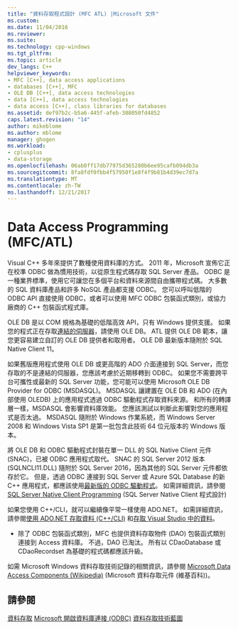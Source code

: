 ```yaml
---
title: "資料存取程式設計 (MFC ATL) |Microsoft 文件"
ms.custom: 
ms.date: 11/04/2016
ms.reviewer: 
ms.suite: 
ms.technology: cpp-windows
ms.tgt_pltfrm: 
ms.topic: article
dev_langs: C++
helpviewer_keywords:
- MFC [C++], data access applications
- databases [C++], MFC
- OLE DB [C++], data access technologies
- data [C++], data access technologies
- data access [C++], class libraries for databases
ms.assetid: def97b2c-b5a6-445f-afeb-308050fd4852
caps.latest.revision: "14"
author: mikeblome
ms.author: mblome
manager: ghogen
ms.workload:
- cplusplus
- data-storage
ms.openlocfilehash: 06ab0ff17db77975d365280b6ee95cafb094db3a
ms.sourcegitcommit: 8fa8fdf0fbb4f57950f1e8f4f9b81b4d39ec7d7a
ms.translationtype: MT
ms.contentlocale: zh-TW
ms.lasthandoff: 12/21/2017
---
```

# <a name="data-access-programming-mfcatl"></a>Data Access Programming (MFC/ATL)
Visual C++ 多年來提供了數種使用資料庫的方式。 2011 年，Microsoft 宣佈它正在校準 ODBC 做為慣用技術，以從原生程式碼存取 SQL Server 產品。 ODBC 是一種業界標準，使用它可讓您在多個平台和資料來源間自由攜帶程式碼。 大多數的 SQL 資料庫產品和許多 NoSQL 產品都支援 ODBC。 您可以呼叫低階的 ODBC API 直接使用 ODBC，或者可以使用 MFC ODBC 包裝函式類別，或協力廠商的 C++ 包裝函式程式庫。 

OLE DB 是以 COM 規格為基礎的低階高效 API，只有 Windows 提供支援。 如果您的程式正在存取[連結的伺服器](/sql/relational-databases/linked-servers/linked-servers-database-engine)，請使用 OLE DB。 ATL 提供 OLE DB 範本，讓您更容易建立自訂的 OLE DB 提供者和取用者。 OLE DB 最新版本隨附於 SQL Native Client 11。  

如果舊版應用程式使用 OLE DB 或更高階的 ADO 介面連接到 SQL Server，而您存取的不是連結的伺服器，您應該考慮於近期移轉到 ODBC。 如果您不需要跨平台可攜性或最新的 SQL Server 功能，您可能可以使用 Microsoft OLE DB Provider for ODBC (MSDASQL)。  MSDASQL 讓建置在 OLE DB 和 ADO (在內部使用 OLEDB) 上的應用程式透過 ODBC 驅動程式存取資料來源。 和所有的轉譯層一樣，MSDASQL 會影響資料庫效能。 您應該測試以判斷此影響對您的應用程式是否太過。 MSDASQL 隨附於 Windows 作業系統，而 Windows Server 2008 和 Windows Vista SP1 是第一批包含此技術 64 位元版本的 Windows 版本。

將 OLE DB 和 ODBC 驅動程式封裝在單一 DLL 的 SQL Native Client 元件 (SNAC)，已被 ODBC 應用程式取代。 SNAC 的 SQL Server 2012 版本 (SQLNCLI11.DLL) 隨附於 SQL Server 2016，因為其他的 SQL Server 元件都依存於它。 但是，透過 ODBC 連接到 SQL Server 或 Azure SQL Database 的新 C++ 應用程式，都應該使用[最新版的 ODBC 驅動程式](https://docs.microsoft.com/en-us/sql/connect/odbc/download-odbc-driver-for-sql-server)。 如需詳細資訊，請參閱 [SQL Server Native Client Programming](/sql/relational-databases/native-client/sql-server-native-client-programming) (SQL Server Native Client 程式設計)

如果您使用 C++/CLI，就可以繼續像平常一樣使用 ADO.NET。 如需詳細資訊，請參閱[使用 ADO.NET 存取資料 (C++/CLI)](../dotnet/data-access-using-adonet-cpp-cli.md) 和[存取 Visual Studio 中的資料](/visualstudio/data-tools/accessing-data-in-visual-studio)。  
  
-   除了 ODBC 包裝函式類別，MFC 也提供資料存取物件 (DAO) 包裝函式類別連接到 Access 資料庫。  不過，DAO 已淘汰。 所有以 CDaoDatabase 或 CDaoRecordset 為基礎的程式碼都應該升級。 

如需 Microsoft Windows 資料存取技術記錄的相關資訊，請參閱 [Microsoft Data Access Components (Wikipedia)](https://en.wikipedia.org/wiki/Microsoft_Data_Access_Components) (Microsoft 資料存取元件 (維基百科))。  

## <a name="see-also"></a>請參閱  
 [資料存取](data-access-in-cpp.md) [Microsoft 開啟資料庫連接 (ODBC)](https://docs.microsoft.com/sql/odbc/microsoft-open-database-connectivity-odbc) [資料存取技術藍圖](https://msdn.microsoft.com/en-us/library/ms810810.aspx)